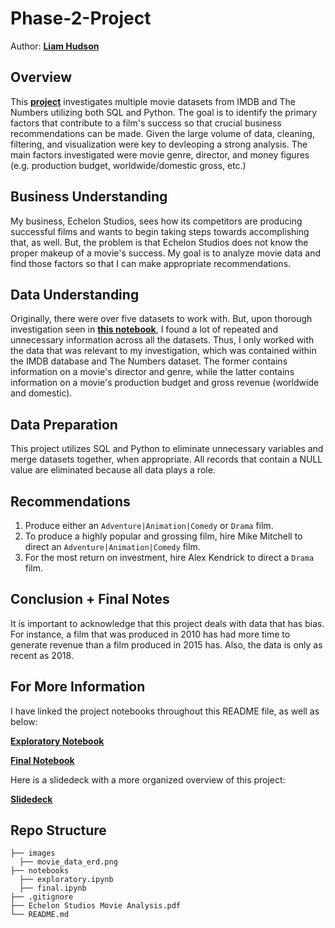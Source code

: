 # Phase-2-Project

Author: __[Liam Hudson](https://www.linkedin.com/in/liamhud-son)__

## Overview
This __[project](notebooks/final.ipynb)__ investigates multiple movie datasets from IMDB and The Numbers utilizing both SQL and Python. The goal is to identify the primary factors that contribute to a film's success so that crucial business recommendations can be made. Given the large volume of data, cleaning, filtering, and visualization were key to devleoping a strong analysis. The main factors investigated were movie genre, director, and money figures (e.g. production budget, worldwide/domestic gross, etc.)

## Business Understanding
My business, Echelon Studios, sees how its competitors are producing successful films and wants to begin taking steps towards accomplishing that, as well. But, the problem is that Echelon Studios does not know the proper makeup of a movie's success. My goal is to analyze movie data and find those factors so that I can make appropriate recommendations.

## Data Understanding
Originally, there were over five datasets to work with. But, upon thorough investigation seen in __[this notebook](notebooks/exploratory.ipynb)__, I found a lot of repeated and unnecessary information across all the datasets. Thus, I only worked with the data that was relevant to my investigation, which was contained within the IMDB database and The Numbers dataset. The former contains information on a movie's director and genre, while the latter contains information on a movie's production budget and gross revenue (worldwide and domestic).

## Data Preparation
This project utilizes SQL and Python to eliminate unnecessary variables and merge datasets together, when appropriate. All records that contain a NULL value are eliminated because all data plays a role. 

## Recommendations

1. Produce either an `Adventure|Animation|Comedy` or `Drama` film.
2. To produce a highly popular and grossing film, hire Mike Mitchell to direct an `Adventure|Animation|Comedy` film.
3. For the most return on investment, hire Alex Kendrick to direct a `Drama` film.

## Conclusion + Final Notes
It is important to acknowledge that this project deals with data that has bias. For instance, a film that was produced in 2010 has had more time to generate revenue than a film produced in 2015 has. Also, the data is only as recent as 2018.

## For More Information
I have linked the project notebooks throughout this README file, as well as below:

__[Exploratory Notebook](notebooks/exploratory.ipynb)__

__[Final Notebook](notebooks/final.ipynb)__

Here is a slidedeck with a more organized overview of this project:

__[Slidedeck](https://github.com/lthudson42/Movie_Analysis/blob/ca1fe1988d2eab9cc8e198defda3268bb3aecccd/Echelon%20Studios%20Movie%20Analysis%20.pdf)__

## Repo Structure

```
├── images
  ├── movie_data_erd.png
├── notebooks
  ├── exploratory.ipynb
  ├── final.ipynb
├── .gitignore
├── Echelon Studios Movie Analysis.pdf
└── README.md
```
